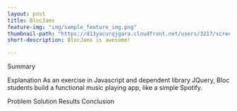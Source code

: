 ```yaml
---
layout: post
title: BlocJams
feature-img: "img/sample_feature_img.png"
thumbnail-path: "https://d13yacurqjgara.cloudfront.net/users/3217/screenshots/2030966/blocjams_1x.png"
short-description: BlocJams is awesome!

---
```

Summary


Explanation
As an exercise in Javascript and dependent library JQuery, Bloc students build a functional music playing app, like a simple Spotify.

Problem
Solution
Results
Conclusion
